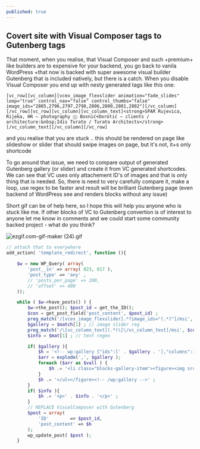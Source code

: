```yaml
---
published: true
---
```

## Covert site with Visual Composer tags to Gutenberg tags

That moment, when you realise, that Visual Composer and such +premium+ like builders are to expensive for your backend, you go back to vanila WordPress +that now is backed with super awesome visual builder Gutenberg that is included natively, but there is a catch. When you disable Visual Composer you end up with nesty generated tags like this one:

```
[vc_row][vc_column][vcex_image_flexslider animation="fade_slides" loop="true" control_nav="false" control_thumbs="false" image_ids="2805,2796,2797,2798,2806,2800,2801,2802"][/vc_column][/vc_row][vc_row][vc_column][vc_column_text]<strong>SPAR Rujevica, Rijeka, HR — photography ⓒ Bosnić+Dorotić — clients / architecture:&nbsp;Idis Turato / Turato Architects</strong>[/vc_column_text][/vc_column][/vc_row]
```

and you realise that you are stuck .. this should be rendered on page like slideshow or slider that should swipe images on page, but it's not, it+s only shortcode 

To go around that issue, we need to compare output of generated Gutenberg gallery (or slider) and create it from VC generated shortcodes. We can see that VC uses only attachement ID's of images and that is only thing that is needed. So, there is need to very carefully compare it, make a loop, use regex to be faster and result will be brilliant Gutenberg page (even backend of WordPress see and renders blocks without any issue)

Short gif can be of help here, so I hope this will help you anyone who is stuck like me. If other blocks of VC to Gutenberg convertion is of interest to anyone let me know in comments and we could start some community backed project - what do you think?


![ezgif.com-gif-maker (24).gif](https://i.imgur.com/HaRdl9F.gif)


```php
// attach that to everywhere
add_action( 'template_redirect', function (){

	$w = new WP_Query( array( 
		'post__in' => array( 823, 817 ),
		'post_type' => 'any' ,
		// 'posts_per_page' => 100, 
		// 'offset' => 400 
	));

	while ( $w->have_posts() ) {
		$w->the_post(); $post_id = get_the_ID();
		$con = get_post_field('post_content', $post_id) ;
		preg_match('/[vcex_image_flexslider].*?image_ids="(.*)"]/msi', $con, $match );
		$gallery = $match[1] ; // image slider reg
		preg_match('/\[vc_column_text](.*)\[\/vc_column_text]/msi', $con, $mat );
		$info = $mat[1] ; // text regex

		if( $gallery ){
			$h = '<!-- wp:gallery {"ids":[' . $gallery . '],"columns":1,"sizeSlug":"full","className":"slider"} --><figure class="wp-block-gallery columns-1 is-cropped slider"><ul class="blocks-gallery-grid">' ;
			$arr = explode(',', $gallery );
			foreach ($arr as $vall ) {
				$h .= '<li class="blocks-gallery-item"><figure><img src="' . wp_get_attachment_url( $vall ) . '" alt="" /></figure></li>' ;
			}
			$h .= '</ul></figure><!-- /wp:gallery -->' ;
		}
		if( $info ){
			$h .= '<p>' . $info . '</p>' ;
		}
		// REPLACE VisualComposer with Gutenberg
		$post = array(
			'ID'		=> $post_id,
			'post_content' => $h
		);
		wp_update_post( $post );
	}	

```
